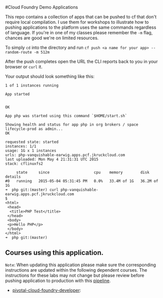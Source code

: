 #Cloud Foundry Demo Applications

This repo contains a collection of apps that can be pushed to cf that don't require local compilation. I use them for workshops to illustrate how to pushing applications to the platform uses the same commands regardless of language. If you're in one of my classes please remember the `-m` flag, chances are good we're on limited resources. 

To simply `cd` into the directory and run `cf push <a name for your app> --random-route -m 512m`

After the push completes open the URL the CLI reports back to you in your browser or `curl` it.

Your output should look something like this:
```
1 of 1 instances running

App started


OK

App php was started using this command `$HOME/start.sh`

Showing health and status for app php in org brokers / space lifecycle-prod as admin...
OK

requested state: started
instances: 1/1
usage: 1G x 1 instances
urls: php-vanquishable-earwig.apps.pcf.jkruckcloud.com
last uploaded: Mon May 4 21:31:31 UTC 2015
stack: cflinuxfs2

     state     since                    cpu    memory        disk          details
#0   running   2015-05-04 05:31:45 PM   0.0%   33.4M of 1G   36.2M of 1G
➜  php git:(master) curl php-vanquishable-earwig.apps.pcf.jkruckcloud.com                                                       $
<html>
 <head>
  <title>PHP Test</title>
 </head>
 <body>
 <p>Hello PHP</p>
 </body>
</html>
➜  php git:(master)
```

## Courses using this application.

`Note`: When updating this application please make sure the corresponding instructions are updated within the following dependent courses. The instructions for these labs may not change but please review before pushing application to production with this [pipeline](https://concourse.enablement.pivotal.io/pipelines/demo-apps).

- [pivotal-cloud-foundry-developer](https://github.com/pivotal-education/pivotal-cloud-foundry-developer):

